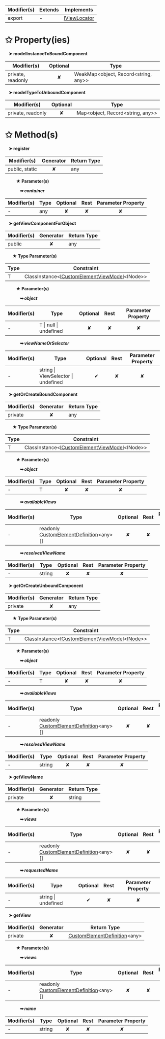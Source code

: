| Modifier(s)                            | Extends                      | Implements                                    |
|----------------------------------------|------------------------------|-----------------------------------------------|
| export | - | [IViewLocator](/runtime/templating/variable/view/iviewlocator.md) |

# &#10025; Property(ies)

&nbsp;&nbsp; **&#10148; modelInstanceToBoundComponent**

| Modifier(s)                               | Optional                           | Type                         |
|-------------------------------------------|:----------------------------------:|------------------------------|
| private, readonly | ✘ | WeakMap&lt;object, Record&lt;string, any&gt;&gt; |

&nbsp;&nbsp; **&#10148; modelTypeToUnboundComponent**

| Modifier(s)                               | Optional                           | Type                         |
|-------------------------------------------|:----------------------------------:|------------------------------|
| private, readonly | ✘ | Map&lt;object, Record&lt;string, any&gt;&gt; |

# &#10025; Method(s)

&nbsp;&nbsp; **&#10148; register**

| Modifier(s)                              | Generator                          | Return Type                       |
|------------------------------------------|:----------------------------------:|-----------------------------------|
| public, static | ✘ | any |

&nbsp;&nbsp;&nbsp;&nbsp;&nbsp;&nbsp;&nbsp;&nbsp; **&#9733; Parameter(s)**

&nbsp;&nbsp;&nbsp;&nbsp;&nbsp;&nbsp;&nbsp;&nbsp;&nbsp;&nbsp;&nbsp; _**&#10149; container**_

| Modifier(s)                              | Type                        | Optional                           | Rest                          | Parameter Property                          |
|------------------------------------------|-----------------------------|:----------------------------------:|:-----------------------------:|:-------------------------------------------:|
| - | any | ✘  | ✘ | ✘ |

&nbsp;&nbsp; **&#10148; getViewComponentForObject**

| Modifier(s)                              | Generator                          | Return Type                       |
|------------------------------------------|:----------------------------------:|-----------------------------------|
| public | ✘ | any |

&nbsp;&nbsp;&nbsp;&nbsp;&nbsp; **&#9733; Type Parameter(s)**

| Type | Constraint                                                                                                           |
| ---- | -------------------------------------------------------------------------------------------------------------------- |
| T    | ClassInstance&lt;[ICustomElementViewModel](/runtime/interface/lifecycle/icustomelementviewmodel.md)&lt;INode&gt;&gt; |

&nbsp;&nbsp;&nbsp;&nbsp;&nbsp;&nbsp;&nbsp;&nbsp; **&#9733; Parameter(s)**

&nbsp;&nbsp;&nbsp;&nbsp;&nbsp;&nbsp;&nbsp;&nbsp;&nbsp;&nbsp;&nbsp; _**&#10149; object**_

| Modifier(s)                              | Type                        | Optional                           | Rest                          | Parameter Property                          |
|------------------------------------------|-----------------------------|:----------------------------------:|:-----------------------------:|:-------------------------------------------:|
| - | T &#124; null &#124; undefined | ✘  | ✘ | ✘ |

&nbsp;&nbsp;&nbsp;&nbsp;&nbsp;&nbsp;&nbsp;&nbsp;&nbsp;&nbsp;&nbsp; _**&#10149; viewNameOrSelector**_

| Modifier(s)                              | Type                        | Optional                           | Rest                          | Parameter Property                          |
|------------------------------------------|-----------------------------|:----------------------------------:|:-----------------------------:|:-------------------------------------------:|
| - | string &#124; ViewSelector &#124; undefined | ✔  | ✘ | ✘ |

&nbsp;&nbsp; **&#10148; getOrCreateBoundComponent**

| Modifier(s)                              | Generator                          | Return Type                       |
|------------------------------------------|:----------------------------------:|-----------------------------------|
| private | ✘ | any |

&nbsp;&nbsp;&nbsp;&nbsp;&nbsp; **&#9733; Type Parameter(s)**

| Type | Constraint                                                                                                           |
| ---- | -------------------------------------------------------------------------------------------------------------------- |
| T    | ClassInstance&lt;[ICustomElementViewModel](/runtime/interface/lifecycle/icustomelementviewmodel.md)&lt;INode&gt;&gt; |

&nbsp;&nbsp;&nbsp;&nbsp;&nbsp;&nbsp;&nbsp;&nbsp; **&#9733; Parameter(s)**

&nbsp;&nbsp;&nbsp;&nbsp;&nbsp;&nbsp;&nbsp;&nbsp;&nbsp;&nbsp;&nbsp; _**&#10149; object**_

| Modifier(s)                              | Type                        | Optional                           | Rest                          | Parameter Property                          |
|------------------------------------------|-----------------------------|:----------------------------------:|:-----------------------------:|:-------------------------------------------:|
| - | T | ✘  | ✘ | ✘ |

&nbsp;&nbsp;&nbsp;&nbsp;&nbsp;&nbsp;&nbsp;&nbsp;&nbsp;&nbsp;&nbsp; _**&#10149; availableViews**_

| Modifier(s)                              | Type                        | Optional                           | Rest                          | Parameter Property                          |
|------------------------------------------|-----------------------------|:----------------------------------:|:-----------------------------:|:-------------------------------------------:|
| - | readonly [CustomElementDefinition](/runtime/resources/class/custom-element/customelementdefinition.md)&lt;any&gt;[] | ✘  | ✘ | ✘ |

&nbsp;&nbsp;&nbsp;&nbsp;&nbsp;&nbsp;&nbsp;&nbsp;&nbsp;&nbsp;&nbsp; _**&#10149; resolvedViewName**_

| Modifier(s)                              | Type                        | Optional                           | Rest                          | Parameter Property                          |
|------------------------------------------|-----------------------------|:----------------------------------:|:-----------------------------:|:-------------------------------------------:|
| - | string | ✘  | ✘ | ✘ |

&nbsp;&nbsp; **&#10148; getOrCreateUnboundComponent**

| Modifier(s)                              | Generator                          | Return Type                       |
|------------------------------------------|:----------------------------------:|-----------------------------------|
| private | ✘ | any |

&nbsp;&nbsp;&nbsp;&nbsp;&nbsp; **&#9733; Type Parameter(s)**

| Type | Constraint                                                                                                                                              |
| ---- | ------------------------------------------------------------------------------------------------------------------------------------------------------- |
| T    | ClassInstance&lt;[ICustomElementViewModel](/runtime/interface/lifecycle/icustomelementviewmodel.md)&lt;[INode](/runtime/interface/dom/inode.md)&gt;&gt; |

&nbsp;&nbsp;&nbsp;&nbsp;&nbsp;&nbsp;&nbsp;&nbsp; **&#9733; Parameter(s)**

&nbsp;&nbsp;&nbsp;&nbsp;&nbsp;&nbsp;&nbsp;&nbsp;&nbsp;&nbsp;&nbsp; _**&#10149; object**_

| Modifier(s)                              | Type                        | Optional                           | Rest                          | Parameter Property                          |
|------------------------------------------|-----------------------------|:----------------------------------:|:-----------------------------:|:-------------------------------------------:|
| - | T | ✘  | ✘ | ✘ |

&nbsp;&nbsp;&nbsp;&nbsp;&nbsp;&nbsp;&nbsp;&nbsp;&nbsp;&nbsp;&nbsp; _**&#10149; availableViews**_

| Modifier(s)                              | Type                        | Optional                           | Rest                          | Parameter Property                          |
|------------------------------------------|-----------------------------|:----------------------------------:|:-----------------------------:|:-------------------------------------------:|
| - | readonly [CustomElementDefinition](/runtime/resources/class/custom-element/customelementdefinition.md)&lt;any&gt;[] | ✘  | ✘ | ✘ |

&nbsp;&nbsp;&nbsp;&nbsp;&nbsp;&nbsp;&nbsp;&nbsp;&nbsp;&nbsp;&nbsp; _**&#10149; resolvedViewName**_

| Modifier(s)                              | Type                        | Optional                           | Rest                          | Parameter Property                          |
|------------------------------------------|-----------------------------|:----------------------------------:|:-----------------------------:|:-------------------------------------------:|
| - | string | ✘  | ✘ | ✘ |

&nbsp;&nbsp; **&#10148; getViewName**

| Modifier(s)                              | Generator                          | Return Type                       |
|------------------------------------------|:----------------------------------:|-----------------------------------|
| private | ✘ | string |

&nbsp;&nbsp;&nbsp;&nbsp;&nbsp;&nbsp;&nbsp;&nbsp; **&#9733; Parameter(s)**

&nbsp;&nbsp;&nbsp;&nbsp;&nbsp;&nbsp;&nbsp;&nbsp;&nbsp;&nbsp;&nbsp; _**&#10149; views**_

| Modifier(s)                              | Type                        | Optional                           | Rest                          | Parameter Property                          |
|------------------------------------------|-----------------------------|:----------------------------------:|:-----------------------------:|:-------------------------------------------:|
| - | readonly [CustomElementDefinition](/runtime/resources/class/custom-element/customelementdefinition.md)&lt;any&gt;[] | ✘  | ✘ | ✘ |

&nbsp;&nbsp;&nbsp;&nbsp;&nbsp;&nbsp;&nbsp;&nbsp;&nbsp;&nbsp;&nbsp; _**&#10149; requestedName**_

| Modifier(s)                              | Type                        | Optional                           | Rest                          | Parameter Property                          |
|------------------------------------------|-----------------------------|:----------------------------------:|:-----------------------------:|:-------------------------------------------:|
| - | string &#124; undefined | ✔  | ✘ | ✘ |

&nbsp;&nbsp; **&#10148; getView**

| Modifier(s)                              | Generator                          | Return Type                       |
|------------------------------------------|:----------------------------------:|-----------------------------------|
| private | ✘ | [CustomElementDefinition](/runtime/resources/class/custom-element/customelementdefinition.md)&lt;any&gt; |

&nbsp;&nbsp;&nbsp;&nbsp;&nbsp;&nbsp;&nbsp;&nbsp; **&#9733; Parameter(s)**

&nbsp;&nbsp;&nbsp;&nbsp;&nbsp;&nbsp;&nbsp;&nbsp;&nbsp;&nbsp;&nbsp; _**&#10149; views**_

| Modifier(s)                              | Type                        | Optional                           | Rest                          | Parameter Property                          |
|------------------------------------------|-----------------------------|:----------------------------------:|:-----------------------------:|:-------------------------------------------:|
| - | readonly [CustomElementDefinition](/runtime/resources/class/custom-element/customelementdefinition.md)&lt;any&gt;[] | ✘  | ✘ | ✘ |

&nbsp;&nbsp;&nbsp;&nbsp;&nbsp;&nbsp;&nbsp;&nbsp;&nbsp;&nbsp;&nbsp; _**&#10149; name**_

| Modifier(s)                              | Type                        | Optional                           | Rest                          | Parameter Property                          |
|------------------------------------------|-----------------------------|:----------------------------------:|:-----------------------------:|:-------------------------------------------:|
| - | string | ✘  | ✘ | ✘ |